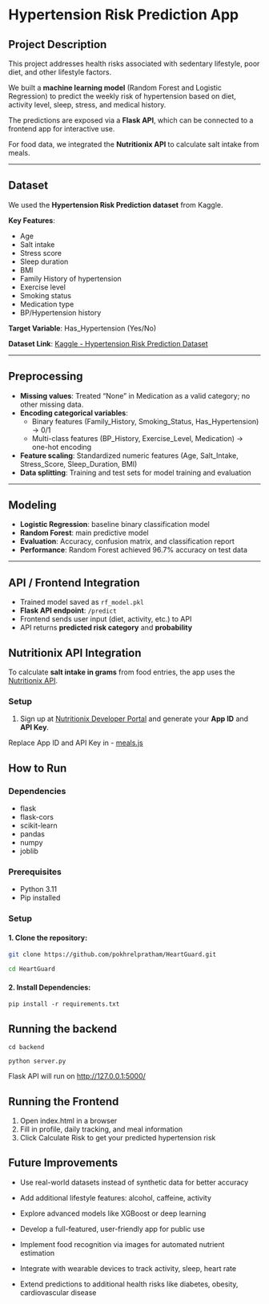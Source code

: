 # Hypertension Risk Prediction App

## Project Description

This project addresses health risks associated with sedentary lifestyle, poor diet, and other lifestyle factors.

We built a **machine learning model** (Random Forest and Logistic Regression) to predict the weekly risk of hypertension based on diet, activity level, sleep, stress, and medical history.

The predictions are exposed via a **Flask API**, which can be connected to a frontend app for interactive use.
 
For food data, we integrated the **Nutritionix API** to calculate salt intake from meals.


---

## Dataset

We used the **Hypertension Risk Prediction dataset** from Kaggle.

**Key Features**:  
- Age  
- Salt intake  
- Stress score  
- Sleep duration  
- BMI  
- Family History of hypertension  
- Exercise level  
- Smoking status  
- Medication type  
- BP/Hypertension history  

**Target Variable**: Has_Hypertension (Yes/No)  

**Dataset Link**: [Kaggle - Hypertension Risk Prediction Dataset](https://www.kaggle.com/datasets/miadul/hypertension-risk-prediction-dataset?fbclid=IwY2xjawMW-ZhleHRuA2FlbQIxMQABHg0T4Su4l-JzISU05sAixhthTwMJeVACO6ptSgrLf9NC87RVlm4ErcggPU8O_aem_vWxAKd8P-Qsb2Pk-n7TFcg)

---

## Preprocessing

- **Missing values**: Treated “None” in Medication as a valid category; no other missing data.  
- **Encoding categorical variables**:  
  - Binary features (Family_History, Smoking_Status, Has_Hypertension) → 0/1  
  - Multi-class features (BP_History, Exercise_Level, Medication) → one-hot encoding  
- **Feature scaling**: Standardized numeric features (Age, Salt_Intake, Stress_Score, Sleep_Duration, BMI)  
- **Data splitting**: Training and test sets for model training and evaluation  

---

## Modeling

- **Logistic Regression**: baseline binary classification model  
- **Random Forest**: main predictive model  
- **Evaluation**: Accuracy, confusion matrix, and classification report  
- **Performance**: Random Forest achieved 96.7% accuracy on test data  

---

## API / Frontend Integration

- Trained model saved as `rf_model.pkl`  
- **Flask API endpoint**: `/predict`  
- Frontend sends user input (diet, activity, etc.) to API  
- API returns **predicted risk category** and **probability**  

## Nutritionix API Integration

To calculate **salt intake in grams** from food entries, the app uses the [Nutritionix API](https://developer.nutritionix.com/).

### Setup
1. Sign up at [Nutritionix Developer Portal](https://developer.nutritionix.com/) and generate your **App ID** and **API Key**.

Replace App ID and API Key in - [meals.js](frontend/js/meals.js)




## How to Run

### Dependencies
- flask
- flask-cors
- scikit-learn
- pandas
- numpy
- joblib


### Prerequisites
- Python 3.11   
- Pip installed  

### Setup

#### 1. Clone the repository:

```bash
git clone https://github.com/pokhrelpratham/HeartGuard.git

cd HeartGuard
```

#### 2. Install Dependencies:

```pip install -r requirements.txt ```

## Running the backend

``` 
cd backend

python server.py

```

Flask API will run on http://127.0.0.1:5000/

## Running the Frontend
1. Open index.html in a browser
2. Fill in profile, daily tracking, and meal information
3. Click Calculate Risk to get your predicted hypertension risk



## Future Improvements
 - Use real-world datasets instead of synthetic data for better accuracy

 - Add additional lifestyle features: alcohol, caffeine, activity

 - Explore advanced models like XGBoost or deep learning

- Develop a full-featured, user-friendly app for public use

- Implement food recognition via images for automated nutrient estimation

- Integrate with wearable devices to track activity, sleep, heart rate

- Extend predictions to additional health risks like diabetes, obesity, cardiovascular disease 








